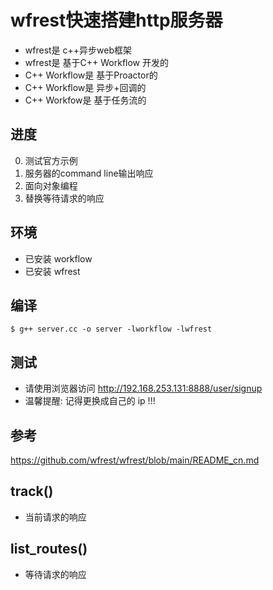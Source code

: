 # wfrest快速搭建http服务器
* wfrest是 c++异步web框架
* wfrest是 基于C++ Workflow 开发的
* C++ Workflow是 基于Proactor的
* C++ Workflow是 异步+回调的
* C++ Workfow是 基于任务流的

## 进度
0. 测试官方示例
1. 服务器的command line输出响应
2. 面向对象编程
3. 替换等待请求的响应

## 环境
* 已安装 workflow
* 已安装 wfrest

## 编译
```
$ g++ server.cc -o server -lworkflow -lwfrest
```

## 测试
* 请使用浏览器访问 http://192.168.253.131:8888/user/signup
* 温馨提醒: 记得更换成自己的 ip !!!

## 参考
https://github.com/wfrest/wfrest/blob/main/README_cn.md

## track() 
* 当前请求的响应

## list_routes()
* 等待请求的响应